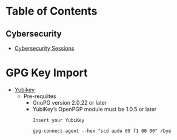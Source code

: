 # Table of Contents

## Cybersecurity
- [Cybersecurity Sessions](/privacy/security/cyber-security-sessions.md)

# GPG Key Import
- [Yubikey](https://developers.yubico.com/PGP/Importing_keys.html)
  - Pre-requiites
    - GnuPG version 2.0.22 or later 
    - YubiKey’s OpenPGP module must be 1.0.5 or later
      ```
      Insert your YubiKey

      gpg-connect-agent --hex "scd apdu 00 f1 00 00" /bye
      ```
